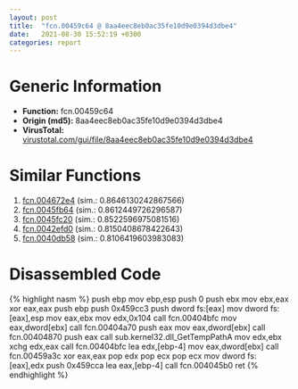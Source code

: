 ```yaml
---
layout: post
title:  "fcn.00459c64 @ 8aa4eec8eb0ac35fe10d9e0394d3dbe4"
date:   2021-08-30 15:52:19 +0300
categories: report
---
```


# Generic Information
- **Function:** fcn.00459c64
- **Origin (md5):** 8aa4eec8eb0ac35fe10d9e0394d3dbe4
- **VirusTotal:** [virustotal.com/gui/file/8aa4eec8eb0ac35fe10d9e0394d3dbe4][virustotal_ref]



# Similar Functions

1. [fcn.004672e4][similar_1_ref] (sim.: 0.8646130242867566)
2. [fcn.0045fb64][similar_2_ref] (sim.: 0.8612449726296587)
3. [fcn.0045fc20][similar_3_ref] (sim.: 0.8522596975081516)
4. [fcn.0042efd0][similar_4_ref] (sim.: 0.8150408678422643)
5. [fcn.0040db58][similar_5_ref] (sim.: 0.8106419603983083)


# Disassembled Code

{% highlight nasm %}
push ebp
mov ebp,esp
push 0
push ebx
mov ebx,eax
xor eax,eax
push ebp
push 0x459cc3
push dword fs:[eax]
mov dword fs:[eax],esp
mov eax,ebx
mov edx,0x104
call fcn.00404bfc
mov eax,dword[ebx]
call fcn.00404a70
push eax
mov eax,dword[ebx]
call fcn.00404870
push eax
call sub.kernel32.dll_GetTempPathA
mov edx,ebx
xchg edx,eax
call fcn.00404bfc
lea edx,[ebp-4]
mov eax,dword[ebx]
call fcn.00459a3c
xor eax,eax
pop edx
pop ecx
pop ecx
mov dword fs:[eax],edx
push 0x459cca
lea eax,[ebp-4]
call fcn.004045b0
ret 
{% endhighlight %}


[similar_1_ref]: /report/fcn.004672e4@6635b2bf1f4673ef3a7d242a02608d58
[similar_2_ref]: /report/fcn.0045fb64@8aa4eec8eb0ac35fe10d9e0394d3dbe4
[similar_3_ref]: /report/fcn.0045fc20@8aa4eec8eb0ac35fe10d9e0394d3dbe4
[similar_4_ref]: /report/fcn.0042efd0@8aa4eec8eb0ac35fe10d9e0394d3dbe4
[similar_5_ref]: /report/fcn.0040db58@8aa4eec8eb0ac35fe10d9e0394d3dbe4
[virustotal_ref]: https://www.virustotal.com/gui/file/8aa4eec8eb0ac35fe10d9e0394d3dbe4